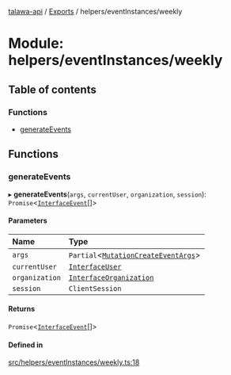[talawa-api](../README.md) / [Exports](../modules.md) / helpers/eventInstances/weekly

# Module: helpers/eventInstances/weekly

## Table of contents

### Functions

- [generateEvents](helpers_eventInstances_weekly.md#generateevents)

## Functions

### generateEvents

▸ **generateEvents**(`args`, `currentUser`, `organization`, `session`): `Promise`\<[`InterfaceEvent`](../interfaces/models_Event.InterfaceEvent.md)[]\>

#### Parameters

| Name | Type |
| :------ | :------ |
| `args` | `Partial`\<[`MutationCreateEventArgs`](types_generatedGraphQLTypes.md#mutationcreateeventargs)\> |
| `currentUser` | [`InterfaceUser`](../interfaces/models_User.InterfaceUser.md) |
| `organization` | [`InterfaceOrganization`](../interfaces/models_Organization.InterfaceOrganization.md) |
| `session` | `ClientSession` |

#### Returns

`Promise`\<[`InterfaceEvent`](../interfaces/models_Event.InterfaceEvent.md)[]\>

#### Defined in

[src/helpers/eventInstances/weekly.ts:18](https://github.com/PalisadoesFoundation/talawa-api/blob/4e2c75b/src/helpers/eventInstances/weekly.ts#L18)

